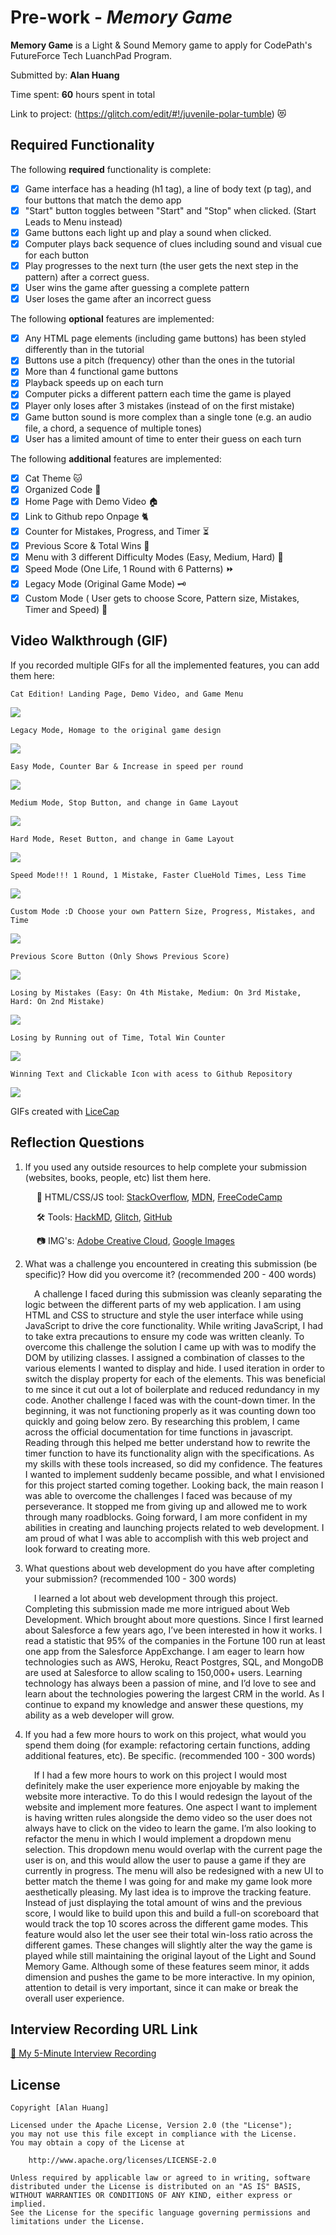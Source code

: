 # Pre-work - _Memory Game_

**Memory Game** is a Light & Sound Memory game to apply for CodePath's FutureForce Tech LuanchPad Program.

Submitted by: **Alan Huang**

Time spent: **60** hours spent in total

Link to project: (https://glitch.com/edit/#!/juvenile-polar-tumble) :heart_eyes_cat:

## Required Functionality

The following **required** functionality is complete:

- [x] Game interface has a heading (h1 tag), a line of body text (p tag), and four buttons that match the demo app
- [x] "Start" button toggles between "Start" and "Stop" when clicked. (Start Leads to Menu instead)
- [x] Game buttons each light up and play a sound when clicked.
- [x] Computer plays back sequence of clues including sound and visual cue for each button
- [x] Play progresses to the next turn (the user gets the next step in the pattern) after a correct guess.
- [x] User wins the game after guessing a complete pattern
- [x] User loses the game after an incorrect guess

The following **optional** features are implemented:

- [x] Any HTML page elements (including game buttons) has been styled differently than in the tutorial
- [x] Buttons use a pitch (frequency) other than the ones in the tutorial
- [x] More than 4 functional game buttons
- [x] Playback speeds up on each turn
- [x] Computer picks a different pattern each time the game is played
- [x] Player only loses after 3 mistakes (instead of on the first mistake)
- [x] Game button sound is more complex than a single tone (e.g. an audio file, a chord, a sequence of multiple tones)
- [x] User has a limited amount of time to enter their guess on each turn

The following **additional** features are implemented:

- [x] Cat Theme :cat:
- [x] Organized Code :notebook_with_decorative_cover:
- [x] Home Page with Demo Video :house:
- [x] Link to Github repo Onpage :cat2:
- [x] Counter for Mistakes, Progress, and Timer :hourglass_flowing_sand:
- [x] Previous Score & Total Wins :100:
- [x] Menu with 3 different Difficulty Modes (Easy, Medium, Hard) :8ball:
- [x] Speed Mode (One Life, 1 Round with 6 Patterns) :fast_forward:
- [x] Legacy Mode (Original Game Mode) :old_key:
- [x] Custom Mode ( User gets to choose Score, Pattern size, Mistakes, Timer and Speed) :customs:

## Video Walkthrough (GIF)

If you recorded multiple GIFs for all the implemented features, you can add them here:

    Cat Edition! Landing Page, Demo Video, and Game Menu

![](https://i.imgur.com/hBR2MXA.gif)

    Legacy Mode, Homage to the original game design

![](https://i.imgur.com/PMKejW4.gif)

    Easy Mode, Counter Bar & Increase in speed per round

![](https://i.imgur.com/g6OAQe0.gif)

    Medium Mode, Stop Button, and change in Game Layout

![](https://i.imgur.com/ZmT6mgu.gif)

    Hard Mode, Reset Button, and change in Game Layout

![](https://i.imgur.com/iDLA5Ro.gif)

    Speed Mode!!! 1 Round, 1 Mistake, Faster ClueHold Times, Less Time

![](https://i.imgur.com/BrUqjl2.gif)

    Custom Mode :D Choose your own Pattern Size, Progress, Mistakes, and Time

![](https://i.imgur.com/rWiBNqu.gif)

    Previous Score Button (Only Shows Previous Score)

![](https://i.imgur.com/fgyN1Ke.gif)

    Losing by Mistakes (Easy: On 4th Mistake, Medium: On 3rd Mistake, Hard: On 2nd Mistake)

![](https://i.imgur.com/M9gUp5E.gif)

    Losing by Running out of Time, Total Win Counter

![](https://i.imgur.com/H8EV1DH.gif)

    Winning Text and Clickable Icon with acess to Github Repository

![](https://i.imgur.com/eHM36F1.gif)

GIFs created with [LiceCap](https://www.cockos.com/licecap/)

## Reflection Questions

1. If you used any outside resources to help complete your submission (websites, books, people, etc) list them here.

   &emsp; :notebook: HTML/CSS/JS tool: [StackOverflow](https://stackoverflow.com/),
   [MDN](https://developer.mozilla.org/en-US/), [FreeCodeCamp](https://www.freecodecamp.org/)

   &emsp; :hammer_and_wrench: Tools: [HackMD](https://hackmd.io/), [Glitch](https://glitch.com/), [GitHub](https://github.com)

   &emsp; :camera: IMG's: [Adobe Creative Cloud](https://express.adobe.com/tools/), [Google Images](https://images.google.com/)

2. What was a challenge you encountered in creating this submission (be specific)? How did you overcome it? (recommended 200 - 400 words)

   &emsp;A challenge I faced during this submission was cleanly separating the logic between the different parts of my web application. I am using HTML and CSS to structure and style the user interface while using JavaScript to drive the core functionality. While writing JavaScript, I had to take extra precautions to ensure my code was written cleanly. To overcome this challenge the solution I came up with was to modify the DOM by utilizing classes. I assigned a combination of classes to the various elements I wanted to display and hide. I used iteration in order to switch the display property for each of the elements. This was beneficial to me since it cut out a lot of boilerplate and reduced redundancy in my code. Another challenge I faced was with the count-down timer. In the beginning, it was not functioning properly as it was counting down too quickly and going below zero. By researching this problem, I came across the official documentation for time functions in javascript. Reading through this helped me better understand how to rewrite the timer function to have its functionality align with the specifications. As my skills with these tools increased, so did my confidence. The features I wanted to implement suddenly became possible, and what I envisioned for this project started coming together. Looking back, the main reason I was able to overcome the challenges I faced was because of my perseverance. It stopped me from giving up and allowed me to work through many roadblocks. Going forward, I am more confident in my abilities in creating and launching projects related to web development. I am proud of what I was able to accomplish with this web project and look forward to creating more.

3. What questions about web development do you have after completing your submission? (recommended 100 - 300 words)

   &emsp;I learned a lot about web development through this project. Completing this submission made me more intrigued about Web Development. Which brought about more questions. Since I first learned about Salesforce a few years ago, I’ve been interested in how it works. I read a statistic that 95% of the companies in the Fortune 100 run at least one app from the Salesforce AppExchange. I am eager to learn how technologies such as AWS, Heroku, React Postgres, SQL, and MongoDB are used at Salesforce to allow scaling to 150,000+ users. Learning technology has always been a passion of mine, and I’d love to see and learn about the technologies powering the largest CRM in the world. As I continue to expand my knowledge and answer these questions, my ability as a web developer will grow.

4. If you had a few more hours to work on this project, what would you spend them doing (for example: refactoring certain functions, adding additional features, etc). Be specific. (recommended 100 - 300 words)

   &emsp;If I had a few more hours to work on this project I would most definitely make the user experience more enjoyable by making the website more interactive. To do this I would redesign the layout of the website and implement more features. One aspect I want to implement is having written rules alongside the demo video so the user does not always have to click on the video to learn the game. I’m also looking to refactor the menu in which I would implement a dropdown menu selection. This dropdown menu would overlap with the current page the user is on, and this would allow the user to pause a game if they are currently in progress. The menu will also be redesigned with a new UI to better match the theme I was going for and make my game look more aesthetically pleasing. My last idea is to improve the tracking feature. Instead of just displaying the total amount of wins and the previous score, I would like to build upon this and build a full-on scoreboard that would track the top 10 scores across the different game modes. This feature would also let the user see their total win-loss ratio across the different games. These changes will slightly alter the way the game is played while still maintaining the original layout of the Light and Sound Memory Game. Although some of these features seem minor, it adds dimension and pushes the game to be more interactive. In my opinion, attention to detail is very important, since it can make or break the overall user experience.

## Interview Recording URL Link

[:movie_camera: My 5-Minute Interview Recording](https://www.loom.com/share/edcfff2ee7814fb68fbbec9c0b5a1204)

## License

    Copyright [Alan Huang]

    Licensed under the Apache License, Version 2.0 (the "License");
    you may not use this file except in compliance with the License.
    You may obtain a copy of the License at

        http://www.apache.org/licenses/LICENSE-2.0

    Unless required by applicable law or agreed to in writing, software
    distributed under the License is distributed on an "AS IS" BASIS,
    WITHOUT WARRANTIES OR CONDITIONS OF ANY KIND, either express or implied.
    See the License for the specific language governing permissions and
    limitations under the License.

